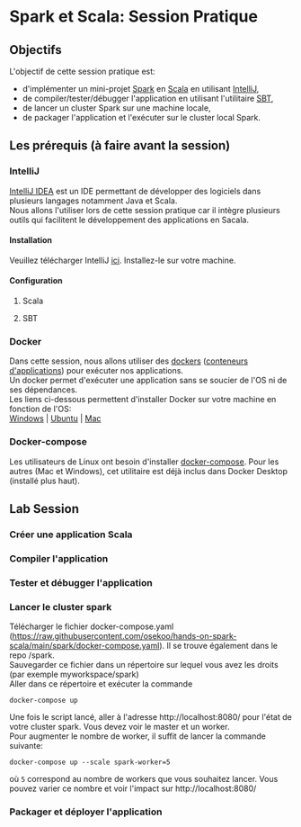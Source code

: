 # Spark et Scala: Session Pratique

## Objectifs
L'objectif de cette session pratique est:
- d'implémenter un mini-projet [Spark](https://spark.apache.org/) en [Scala](https://www.scala-lang.org/) en utilisant [IntelliJ](https://www.jetbrains.com/idea/),
- de compiler/tester/débugger l'application en utilisant l'utilitaire [SBT](https://www.scala-sbt.org/),
- de lancer un cluster Spark sur une machine locale,
- de packager l'application et l'exécuter sur le cluster local Spark.

## Les prérequis (à faire avant la session)

### IntelliJ
[IntelliJ IDEA](https://www.jetbrains.com/idea/download/) est un IDE permettant de développer des logiciels dans plusieurs langages notamment Java et Scala.  
Nous allons l'utiliser lors de cette session pratique car il intègre plusieurs outils qui facilitent le développement des applications en Sacala.  

#### Installation
Veuillez télécharger IntelliJ [ici](https://www.jetbrains.com/idea/download/). Installez-le sur votre machine.

#### Configuration
1. Scala

2. SBT

### Docker
Dans cette session, nous allons utiliser des [dockers](https://www.docker.com/) ([conteneurs d'applications](https://fr.wikipedia.org/wiki/Docker_\(logiciel\))) pour exécuter nos applications.  
Un docker permet d'exécuter une application sans se soucier de l'OS ni de ses dépendances.  
Les liens ci-dessous permettent d'installer Docker sur votre machine en fonction de l'OS:  
[Windows](https://docs.docker.com/docker-for-windows/install/) | [Ubuntu](https://docs.docker.com/engine/install/ubuntu/) | [Mac](https://docs.docker.com/docker-for-mac/install/)

### Docker-compose
Les utilisateurs de Linux ont besoin d'installer [docker-compose](https://www.digitalocean.com/community/tutorials/how-to-install-and-use-docker-compose-on-ubuntu-20-04). Pour les autres (Mac et Windows), cet utilitaire est déjà inclus dans Docker Desktop (installé plus haut).

## Lab Session

### Créer une application Scala

### Compiler l'application

### Tester et débugger l'application

### Lancer le cluster spark
Télécharger le fichier docker-compose.yaml (https://raw.githubusercontent.com/osekoo/hands-on-spark-scala/main/spark/docker-compose.yaml). Il se trouve également dans le repo /spark.  
Sauvegarder ce fichier dans un répertoire sur lequel vous avez les droits (par exemple myworkspace/spark)  
Aller dans ce répertoire et exécuter la commande
```
docker-compose up
```
Une fois le script lancé, aller à l'adresse http://localhost:8080/ pour l'état de votre cluster spark. Vous devez voir le master et un worker.  
Pour augmenter le nombre de worker, il suffit de lancer la commande suivante:
```
docker-compose up --scale spark-worker=5
```
où `5` correspond au nombre de workers que vous souhaitez lancer. Vous pouvez varier ce nombre et voir l'impact sur http://localhost:8080/  


### Packager et déployer l'application
